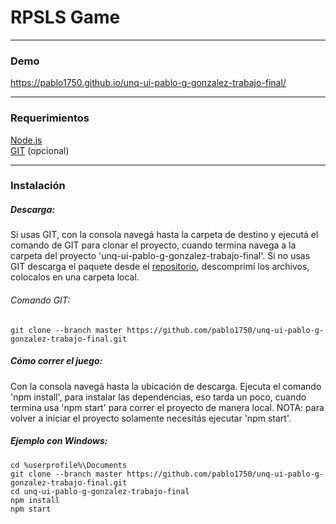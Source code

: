 # RPSLS Game
------------

### Demo
<a href="https://pablo1750.github.io/unq-ui-pablo-g-gonzalez-trabajo-final/">
  https://pablo1750.github.io/unq-ui-pablo-g-gonzalez-trabajo-final/
</a>

------------
### Requerimientos
<a href="https://nodejs.org/es/">Node.js</a> <br/>
<a href="https://git-scm.com/downloads">GIT</a> (opcional)

------------
### Instalación

##### Descarga:

Si usas GIT, con la consola navegá hasta la carpeta de destino y ejecutá el comando de GIT para clonar el proyecto, cuando termina navega a la carpeta del proyecto 'unq-ui-pablo-g-gonzalez-trabajo-final'. Si no usas GIT descarga el paquete desde el <a href="https://github.com/pablo1750/unq-ui-pablo-g-gonzalez-trabajo-final">repositorio</a>, descomprimí los archivos, colocalos en una carpeta local.

###### Comando GIT:

```Batchfile
git clone --branch master https://github.com/pablo1750/unq-ui-pablo-g-gonzalez-trabajo-final.git
```

##### Cómo correr el juego:

Con la consola navegá hasta la ubicación de descarga. Ejecuta el comando 'npm install', para instalar las dependencias, eso tarda un poco, cuando termina usa 'npm start' para correr el proyecto de manera local.
NOTA: para volver a iniciar el proyecto solamente necesitás ejecutar 'npm start'.

##### Ejemplo con Windows:

```Batchfile
cd %userprofile%\Documents
git clone --branch master https://github.com/pablo1750/unq-ui-pablo-g-gonzalez-trabajo-final.git
cd unq-ui-pablo-g-gonzalez-trabajo-final
npm install
npm start
```

